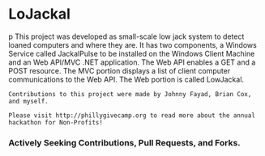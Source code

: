 # LoJackal

p
	This project was developed as small-scale low jack system to detect loaned computers and where they are. It has two components, a Windows Service called JackalPulse to be installed on the Windows Client Machine and an Web API/MVC .NET application. The Web API enables a GET and a POST resource. The MVC portion displays a list of client computer communications to the Web API. The Web portion is called LowJackal.

	Contributions to this project were made by Johnny Fayad, Brian Cox, and myself.

	Please visit http://phillygivecamp.org to read more about the annual hackathon for Non-Profits!


### Actively Seeking Contributions, Pull Requests, and Forks.